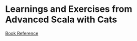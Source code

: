 # Learnings and Exercises from Advanced Scala with Cats

[Book Reference](https://underscore.io/training/courses/advanced-scala/)
